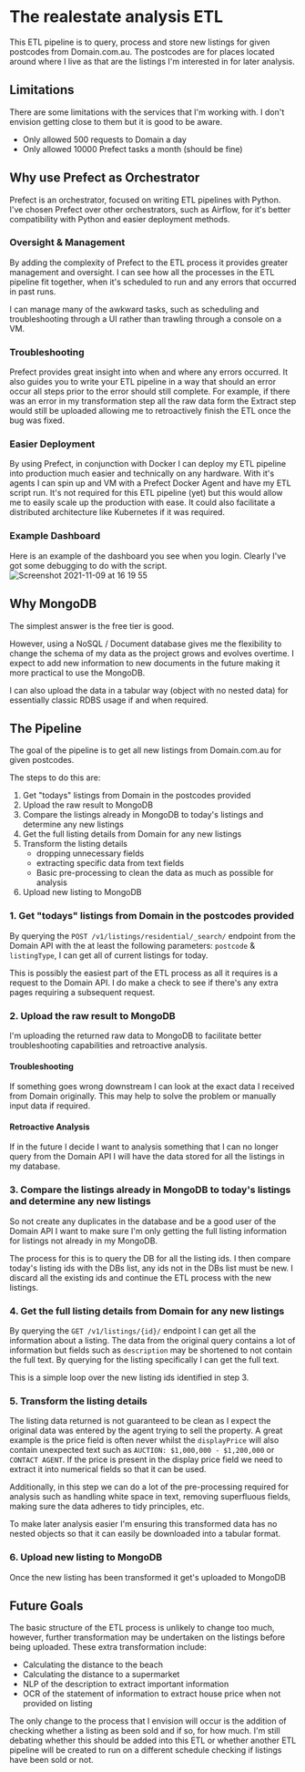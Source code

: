 # The realestate analysis ETL

This ETL pipeline is to query, process and store new listings for given postcodes from Domain.com.au. The postcodes are for places located around where I live as that are the listings I'm interested in for later analysis.

## Limitations
There are some limitations with the services that I'm working with. I don't envision getting close to them but it is good to be aware.
- Only allowed 500 requests to Domain a day
- Only allowed 10000 Prefect tasks a month (should be fine)

## Why use Prefect as Orchestrator
Prefect is an orchestrator, focused on writing ETL pipelines with Python. I've chosen Prefect over other orchestrators, such as Airflow, for it's better compatibility with Python and easier deployment methods. 

### Oversight & Management
By adding the complexity of Prefect to the ETL process it provides greater management and oversight. I can see how all the processes in the ETL pipeline fit together, when it's scheduled to run and any errors that occurred in past runs. 

I can manage many of the awkward tasks, such as scheduling and troubleshooting through a UI rather than trawling through a console on a VM. 

### Troubleshooting
Prefect provides great insight into when and where any errors occurred. It also guides you to write your ETL pipeline in a way that should an error occur all steps prior to the error should still complete. For example, if there was an error in my transformation step all the raw data form the Extract step would still be uploaded allowing me to retroactively finish the ETL once the bug was fixed. 

### Easier Deployment
By using Prefect, in conjunction with Docker I can deploy my ETL pipeline into production much easier and technically on any hardware. With it's agents I can spin up and VM with a Prefect Docker Agent and have my ETL script run. It's not required for this ETL pipeline (yet) but this would allow me to easily scale up the production with ease. It could also facilitate a distributed architecture like Kubernetes if it was required. 

### Example Dashboard
Here is an example of the dashboard you see when you login. Clearly I've got some debugging to do with the script. 
![Screenshot 2021-11-09 at 16 19 55](https://user-images.githubusercontent.com/19284719/140870760-1da630df-c5c2-4498-ab7b-8fe120286027.png)

## Why MongoDB
The simplest answer is the free tier is good.

However, using a NoSQL / Document database gives me the flexibility to change the schema of my data as the project grows and evolves overtime. I expect to add new information to new documents in the future making it more practical to use the MongoDB. 

I can also upload the data in a tabular way (object with no nested data) for essentially classic RDBS usage if and when required. 


## The Pipeline

The goal of the pipeline is to get all new listings from Domain.com.au for given postcodes.

The steps to do this are:
1. Get "todays" listings from Domain in the postcodes provided
2. Upload the raw result to MongoDB
3. Compare the listings already in MongoDB to today's listings and determine any new listings
4. Get the full listing details from Domain for any new listings
5. Transform the listing details
    - dropping unnecessary fields
    - extracting specific data from text fields
    - Basic pre-processing to clean the data as much as possible for analysis
6. Upload new listing to MongoDB

### 1. Get "todays" listings from Domain in the postcodes provided

By querying the `POST /v1/listings/residential/_search/` endpoint from the Domain API with the at least the following parameters: `postcode` & `listingType`, I can get all of current listings for today. 

This is possibly the easiest part of the ETL process as all it requires is a request to the Domain API. I do make a check to see if there's any extra pages requiring a subsequent request.

### 2. Upload the raw result to MongoDB

I'm uploading the returned raw data to MongoDB to facilitate better troubleshooting capabilities and retroactive analysis. 

#### Troubleshooting
If something goes wrong downstream I can look at the exact data I received from Domain originally. This may help to solve the problem or manually input data if required. 

#### Retroactive Analysis
If in the future I decide I want to analysis something that I can no longer query from the Domain API I will have the data stored for all the listings in my database.

### 3. Compare the listings already in MongoDB to today's listings and determine any new listings

So not create any duplicates in the database and be a good user of the Domain API I want to make sure I'm only getting the full listing information for listings not already in my MongoDB. 

The process for this is to query the DB for all the listing ids. I then compare today's listing ids with the DBs list, any ids not in the DBs list must be new. I discard all the existing ids and continue the ETL process with the new listings. 

### 4. Get the full listing details from Domain for any new listings

By querying the `GET /v1/listings/{id}/` endpoint I can get all the information about a listing. The data from the original query contains a lot of information but fields such as `description` may be shortened to not contain the full text. By querying for the listing specifically I can get the full text. 

This is a simple loop over the new listing ids identified in step 3. 

### 5. Transform the listing details

The listing data returned is not guaranteed to be clean as I expect the original data was entered by the agent trying to sell the property. A great example is the price field is often never whilst the `displayPrice` will also contain unexpected text such as `AUCTION: $1,000,000 - $1,200,000` or `CONTACT AGENT`. If the price is present in the display price field we need to extract it into numerical fields so that it can be used. 

Additionally, in this step we can do a lot of the pre-processing required for analysis such as handling white space in text, removing superfluous fields, making sure the data adheres to tidy principles, etc. 

To make later analysis easier I'm ensuring this transformed data has no nested objects so that it can easily be downloaded into a tabular format. 

### 6. Upload new listing to MongoDB
Once the new listing has been transformed it get's uploaded to MongoDB

## Future Goals
The basic structure of the ETL process is unlikely to change too much, however, further transformation may be undertaken on the listings before being uploaded. These extra transformation include:
- Calculating the distance to the beach
- Calculating the distance to a supermarket
- NLP of the description to extract important information
- OCR of the statement of information to extract house price when not provided on listing

The only change to the process that I envision will occur is the addition of checking whether a listing as been sold and if so, for how much. I'm still debating whether this should be added into this ETL or whether another ETL pipeline will be created to run on a different schedule checking if listings have been sold or not. 
